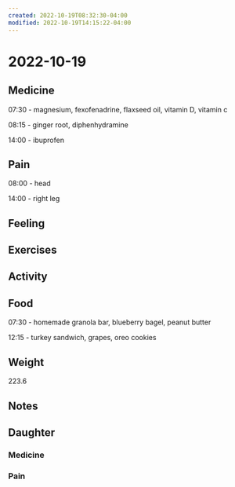 ```yaml
---
created: 2022-10-19T08:32:30-04:00
modified: 2022-10-19T14:15:22-04:00
---
```


# 2022-10-19

## Medicine

07:30 - magnesium, fexofenadrine, flaxseed oil, vitamin D, vitamin c

08:15 - ginger root, diphenhydramine 

14:00 - ibuprofen 

## Pain

08:00 - head

14:00 - right leg

## Feeling


## Exercises


## Activity


## Food

07:30 - homemade granola bar, blueberry bagel, peanut butter 

12:15 - turkey sandwich, grapes, oreo cookies 

## Weight

223.6

## Notes

## Daughter


### Medicine


### Pain
